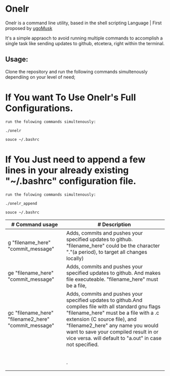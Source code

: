 # Onelr
Onelr is a command line utility, based in the shell scripting Language | First proposed by [ugoMusk](https://github.com/ugoMusk)

It's a simple appraoch to avoid running multiple commands to accomplish a single task like sending updates to github, etcetera, right within the terminal.

## Usage:
Clone the repository and run the following commands simultenously dependiing on your level of need;

# If You want To Use Onelr's Full Configurations.
```
run the folowing commands simultenously:

./onelr

souce ~/.bashrc
```
# If You Just need to append a few lines in your already existing "~/.bashrc" configuration file.
```
run the folowing commands simultenously:

./onelr_append

souce ~/.bashrc
```
| # Command usage | # Description                                                                                                                                                                                        |
| ------ | -------------------------------------------------------------------------------------------------------------------------------------------------------------------------------------------------- |
| g "filename_here" "commit_message"   | Adds, commits and pushes your specified updates to github. "filename_here"  could be the character "."(a period), to target all changes locally)                                                                                                                             |
| ge "filename_here" "commit_message" | Adds, commits and pushes your specified updates to github. And makes file  executeable. "filename_here"  must be a file,                                                              |
| gc "filename_here" "filename2_here" "commit_message" | Adds, commits and pushes your specified updates to github.And compiles file with all standard gnu flags  "filename_here" must be a file with a .c extension (C source file), and "filename2_here" any name you would want to save your compiled result in or vice versa. will default to "a.out" in case not specified.                                                           |
|        |                                                                                                                                                              |
|  |                                                                                                                                                            |
|  |                                                                            |
| |                                                                                                                                                                |
| |                                             |
| |.                                                |
| |                                             |
| |
